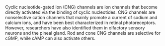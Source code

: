 Cyclic nucleotide-gated ion (CNG) channels are ion channels that become directly activated via the binding of cyclic nucleotides. CNG channels are nonselective cation channels that mainly promote a current of sodium and calcium ions, and have been best characterized in retinal photoreceptors. However, researchers have also identified them in olfactory sensory neurons and the pineal gland. Rod and cone CNG channels are selective for cGMP, while cAMP can also activate others.